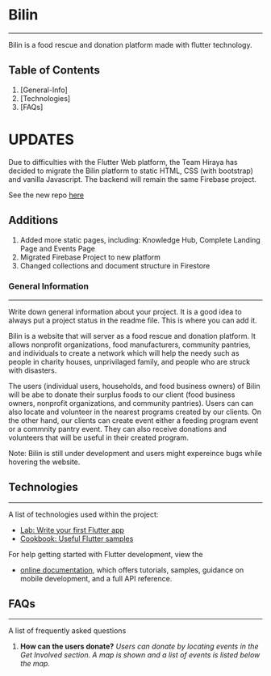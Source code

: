 # Bilin
***
Bilin is a food rescue and donation platform made with flutter technology. 

## Table of Contents
1. [General-Info]
2. [Technologies]
3. [FAQs]


# UPDATES
Due to difficulties with the Flutter Web platform, the Team Hiraya has decided to migrate the Bilin platform to static HTML, CSS (with bootstrap) and vanilla Javascript. The backend will remain the same Firebase project.

See the new repo [here](https://github.com/xxseigen/Bilin)

## Additions
1. Added more static pages, including: Knowledge Hub, Complete Landing Page and Events Page
2. Migrated Firebase Project to new platform
3. Changed collections and document structure in Firestore


### General Information
***
Write down general information about your project. It is a good idea to always put a project status in the readme file. This is where you can add it. 

Bilin is a website that will server as a food rescue and donation platform. It allows nonprofit organizations, food manufacturers, community pantries, and individuals to create a network which will help the needy such as people in charity houses, unprivilaged family, and people who are struck with disasters. 

The users (individual users, households, and food business owners) of Bilin will be abe to donate their surplus foods to our client (food business owners, nonprofit organizations, and community pantries). Users can can also locate and volunteer in the nearest programs created by our clients. On the other hand, our clients can create event either a feeding program event or a commnity pantry event. They can also receive donations and volunteers that will be useful in their created program.

Note: Bilin is still under development and users might expereince bugs while hovering the website. 

## Technologies
***
A list of technologies used within the project:

* [Lab: Write your first Flutter app](https://docs.flutter.dev/get-started/codelab)
* [Cookbook: Useful Flutter samples](https://docs.flutter.dev/cookbook)

For help getting started with Flutter development, view the
* [online documentation](https://docs.flutter.dev/), 
which offers tutorials, samples, guidance on mobile development, and a full API reference.


## FAQs
***
A list of frequently asked questions
1. <b>How can the users donate?</b>
<i>Users can donate by locating events in the Get Involved section. A map is shown and a list of events is listed below the map.</i>
